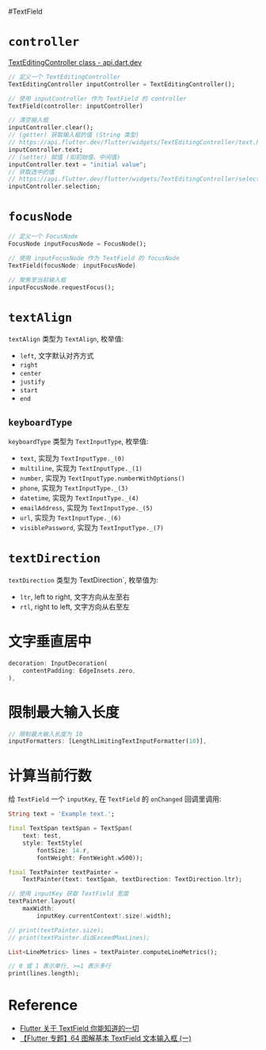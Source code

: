 #TextField
# `controller`

[TextEditingController class - api.dart.dev](https://api.flutter.dev/flutter/widgets/TextEditingController-class.html)

```dart
// 定义一个 TextEditingController
TextEditingController inputController = TextEditingController();

// 使用 inputController 作为 TextField 的 controller
TextField(controller: inputController)

// 清空输入框
inputController.clear();
// (getter) 获取输入框的值 (String 类型)
// https://api.flutter.dev/flutter/widgets/TextEditingController/text.html
inputController.text;
// (setter) 赋值 (如初始值、中间值)
inputController.text = "initial value";
// 获取选中的值
// https://api.flutter.dev/flutter/widgets/TextEditingController/selection.html
inputController.selection;
```

# `focusNode`

```dart
// 定义一个 FocusNode
FocusNode inputFocusNode = FocusNode();

// 使用 inputFocusNode 作为 TextField 的 focusNode
TextField(focusNode: inputFocusNode)

// 聚焦至当前输入框
inputFocusNode.requestFocus();
```

# `textAlign`

`textAlign` 类型为 `TextAlign`, 枚举值:

- `left`, 文字默认对齐方式
- `right`
- `center`
- `justify`
- `start`
- `end`

## `keyboardType`

`keyboardType` 类型为 `TextInputType`, 枚举值:

- `text`, 实现为 `TextInputType._(0)`
- `multiline`, 实现为 `TextInputType._(1)`
- `number`, 实现为 `TextInputType.numberWithOptions()`
- `phone`, 实现为 `TextInputType._(3)`
- `datetime`, 实现为 `TextInputType._(4)`
- `emailAddress`, 实现为 `TextInputType._(5)`
- `url`, 实现为 `TextInputType._(6)`
- `visiblePassword`, 实现为 `TextInputType._(7)`

# `textDirection`

`textDirection` 类型为 TextDirection`, 枚举值为:

- `ltr`, left to right, 文字方向从左至右
- `rtl`, right to left, 文字方向从右至左

# 文字垂直居中

```dart
decoration: InputDecoration(
	contentPadding: EdgeInsets.zero,
),
```

# 限制最大输入长度

```dart
// 限制最大输入长度为 10
inputFormatters: [LengthLimitingTextInputFormatter(10)],
```

# 计算当前行数



给 `TextField` 一个 `inputKey`, 在 `TextField` 的 `onChanged` 回调里调用:

```dart
String text = 'Example text.';

final TextSpan textSpan = TextSpan(
    text: test,
    style: TextStyle(
        fontSize: 14.r,
        fontWeight: FontWeight.w500));

final TextPainter textPainter =
    TextPainter(text: textSpan, textDirection: TextDirection.ltr);

// 使用 inputKey 获取 TextField 宽度
textPainter.layout(
    maxWidth:
        inputKey.currentContext!.size!.width);

// print(textPainter.size);
// print(textPainter.didExceedMaxLines);

List<LineMetrics> lines = textPainter.computeLineMetrics();

// 0 或 1 表示单行, >=1 表示多行
print(lines.length);
```

# Reference

* [Flutter 关于 TextField 你能知道的一切](https://juejin.cn/post/6844903889829888014)
* [【Flutter 专题】64 图解基本 TextField 文本输入框 (一)](https://xie.infoq.cn/article/a8c99a397a4c70634c0e4cf3e)